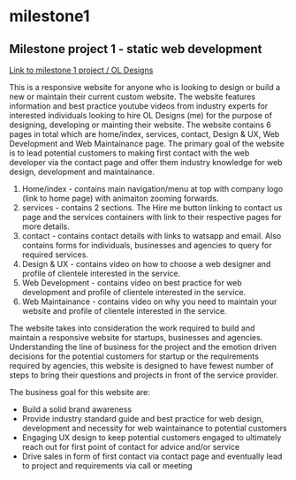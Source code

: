 # milestone1
## Milestone project 1 - static web development


<a href="https://ocyrus47.github.io/milestone1/" target="_blank"> Link to milestone 1 project / OL Designs </a>

This is a responsive website for anyone who is looking to design or build a new or maintain their current custom website. The website features information and best practice youtube videos from industry experts for interested individuals looking to hire OL Designs (me) for the purpose of designing, developing or mainting their website. The website contains 6 pages in total which are home/index, services, contact, Design & UX, Web Development and Web Maintainance page. The primary goal of the website is to lead potential customers to making first contact with the web developer via the contact page and offer them industry knowledge for web design, development and maintainance.

<ol>
    <li>
    Home/index - contains main navigation/menu at top with company logo (link to home page) with animaiton zooming forwards.
    </li>
    <li>
    services - contains 2 sections. The Hire me button linking to contact us page and the services containers with link to their respective pages for more details.
    </li>
    <li>
    contact - contains contact details with links to watsapp and email. Also contains forms for individuals, businesses and agencies to query for required services.
    </li>
    <li>
    Design & UX - contains video on how to choose a web designer and profile of clientele interested in the service.
    </li>
    <li>
    Web Development  - contains video on best practice for web development and profile of clientele interested in the service.
    </li>
    <li>
    Web Maintainance - contains video on why you need to maintain your website and profile of clientele interested in the service.
    </li>
</ol>

The website takes into consideration the work required to build and maintain a responsive website for startups, businesses and agencies. Understanding the line of business for the project and the emotion driven decisions for the potential customers for startup or the requirements required by agencies, this website is designed to have fewest number of steps to bring their questions and projects in front of the service provider. 

The business goal for this website are:

<ul>
    <li>Build a solid brand awareness</li>
    <li>Provide industry standard guide and best practice for web design, development and necessity for web waintainance to potential customers</li>
    <li>Engaging UX design to keep potential customers engaged to ultimately reach out for first point of contact for advice and/or service</li>
    <li>Drive sales in form of first contact via contact page and eventually lead to project and requirements via call or meeting</li>
</ul>






